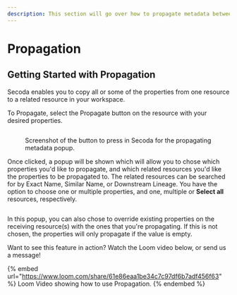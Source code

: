 ```yaml
---
description: This section will go over how to propagate metadata between related resources.
---
```


# Propagation

## Getting Started with Propagation

Secoda enables you to copy all or some of the properties from one resource to a related resource in your workspace.

To Propagate, select the Propagate button on the resource with your desired properties.

<figure><img src="https://secoda-public-media-assets.s3.amazonaws.com/Screenshot%202023-04-03%20at%204.18.10%20PM%20(1).png" alt=""><figcaption><p>Screenshot of the button to press in Secoda for the propagating metadata popup.</p></figcaption></figure>

Once clicked, a popup will be shown which will allow you to chose which properties you'd like to propagate, and which related resources you'd like the properties to be propagated to. The related resources can be searched for by Exact Name, Similar Name, or Downstream Lineage. You have the option to choose one or multiple properties, and one, multiple or **Select all** resources, respectively.

<figure><img src="https://secoda-public-media-assets.s3.amazonaws.com/e5bf1716-a7fe-47b0-b6df-86db972a5c9e.gif" alt=""><figcaption></figcaption></figure>

In this popup, you can also chose to override existing properties on the receiving resource(s) with the ones that you're propagating. If this is not chosen, the properties will only propagate if the value is empty.

Want to see this feature in action? Watch the Loom video below, or send us a message!

{% embed url="https://www.loom.com/share/61e86eaa1be34c7c97df6b7adf456f63" %}
Loom Video showing how to use Propagation.
{% endembed %}
